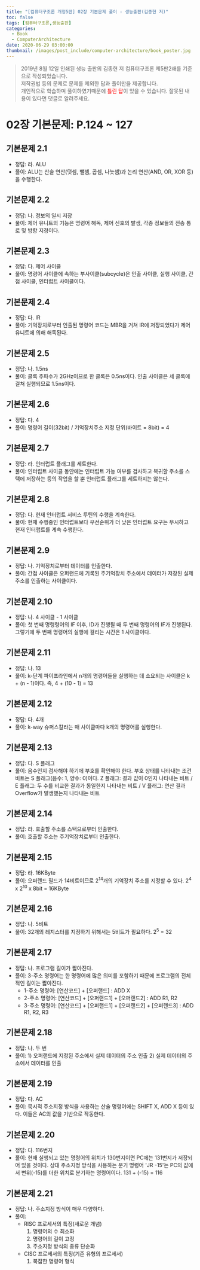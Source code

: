 ```yaml
---
title: "[컴퓨터구조론 개정5판] 02장 기본문제 풀이 - 생능출판(김종현 저)"
toc: false
tags: [컴퓨터구조론,생능출판]
categories:
  - Book
  - ComputerArchitecture
date: 2020-06-29 03:00:00
thumbnail: /images/post_include/computer-architecture/book_poster.jpg
---
```

> 2019년 8월 12일 인쇄된 생능 출판의 김종현 저 컴퓨터구조론 제5판2쇄를 기준으로 작성되었습니다.  
> 저작권법 등의 문제로 문제를 제외한 답과 풀이만을 제공합니다.  
> 개인적으로 학습하며 풀이하였기때문에 <font color='red'>틀린 답</font>이 있을 수 있습니다. 잘못된 내용이 있다면 댓글로 알려주세요.  

# 02장 기본문제: P.124 ~ 127
## **기본문제 2.1**
* 정답: 라. ALU
* 풀이: ALU는 산술 연산(덧셈, 뺄셈, 곱셈, 나눗셈)과 논리 연산(AND, OR, XOR 등)을 수행한다.

## **기본문제 2.2**
* 정답: 나. 정보의 일시 저장
* 풀이: 제어 유니트의 기능은 명령어 해독, 제어 신호의 발생, 각종 정보들의 전송 통로 및 방향 지정이다.

## **기본문제 2.3**
* 정답: 다. 제어 사이클
* 풀이: 명령어 사이클에 속하는 부사이클(subcycle)은 인출 사이클, 실행 사이클, 간접 사이클, 인터럽트 사이클이다.

## **기본문제 2.4**
* 정답: 다. IR
* 풀이: 기억장치로부터 인출된 명령어 코드는 MBR을 거쳐 IR에 저장되었다가 제어 유니트에 의해 해독된다.

## **기본문제 2.5**
* 정답: 나. 1.5ns
* 풀이: 클록 주파수가 2GHz이므로 한 클록은 0.5ns이다. 인출 사이클은 세 클록에 걸쳐 실행되므로 1.5ns이다.

## **기본문제 2.6**
* 정답: 다. 4
* 풀이: 명령어 길이(32bit) / 기억장치주소 지정 단위(바이트 = 8bit) = 4 

## **기본문제 2.7**
* 정답: 라. 인터럽트 플래그를 세트한다.
* 풀이: 인터럽트 사이클 동안에는 인터럽트 가능 여부를 검사하고 복귀할 주소를 스택에 저장하는 등의 작업을 할 뿐 인터럽트 플래그를 세트하지는 않는다. 

## **기본문제 2.8**
* 정답: 다. 현재 인터럽트 서비스 루틴의 수행을 계속한다.
* 풀이: 현재 수행중인 인터럽트보다 우선순위가 더 낮은 인터럽트 요구는 무시하고 현재 인터럽트를 계속 수행한다.

## **기본문제 2.9**
* 정답: 나. 기억장치로부터 데이터를 인출한다.
* 풀이: 간접 사이클은 오퍼랜드에 기록된 주기억장치 주소에서 데이터가 저장된 실제 주소를 인출하는 사이클이다.

## **기본문제 2.10**
* 정답: 나. 4 사이클 - 1 사이클
* 풀이: 첫 번째 명령령어의 IF 이후, ID가 진행될 때 두 번째 명령어의 IF가 진행된다. 그렇기에 두 번째 명령어의 실행에 걸리는 시간은 1 사이클이다.

## **기본문제 2.11**
* 정답: 나. 13
* 풀이: k-단계 파이프라인에서 n개의 명령어들을 실행하는 데 소요되는 사이클은 k + (n - 1)이다. 즉, 4 + (10 - 1) = 13

## **기본문제 2.12**
* 정답: 다. 4개
* 풀이: k-way 슈퍼스칼라는 매 사이클마다 k개의 명령어를 실행한다.

## **기본문제 2.13**
* 정답: 다. S 플래그
* 풀이: 음수인지 검사해야 하기에 부호를 확인해야 한다. 부호 상태를 나타내는 조건 비트는 S 플래그(음수: 1, 양수: 0)이다. Z 플래그: 결과 값이 0인지 나타내는 비트 / E 플래그: 두 수를 비교한 결과가 동일한지 나타내는 비트 / V 플래그: 연산 결과 Overflow가 발생했는지 나타내는 비트

## **기본문제 2.14**
* 정답: 라. 호출할 주소를 스택으로부터 인출한다.
* 풀이: 호출할 주소는 주기억장치로부터 인출한다.

## **기본문제 2.15**
* 정답: 라. 16KByte
* 풀이: 오퍼랜드 필드가 14비트이므로 2<sup>14</sup>개의 기억장치 주소를 지정할 수 있다. 2<sup>4</sup> x 2<sup>10</sup> x 8bit = 16KByte

## **기본문제 2.16**
* 정답: 나. 5비트
* 풀이: 32개의 레지스터를 지정하기 위해서는 5비트가 필요하다. 2<sup>5</sup> = 32

## **기본문제 2.17**
* 정답: 나. 프로그램 길이가 짧아진다.
* 풀이: 3-주소 명령어는 한 명령어에 많은 의미를 포함하기 때문에 프로그램의 전체적인 길이는 짧아진다.
    - 1-주소 명령어: [연산코드] + [오퍼랜드] : ADD X
    - 2-주소 명령어: [연산코드] + [오퍼랜드1] + [오퍼랜드2] : ADD R1, R2
    - 3-주소 명령어: [연산코드] + [오퍼랜드1] + [오퍼랜드2] + [오퍼랜드3] : ADD R1, R2, R3

## **기본문제 2.18**
* 정답: 나. 두 번
* 풀이: 1) 오퍼랜드에 지정된 주소에서 실제 데이터의 주소 인출 2) 실제 데이터의 주소에서 데이터를 인출 

## **기본문제 2.19**
* 정답: 다. AC
* 풀이: 묵시적 주소지정 방식을 사용하는 산술 명령어에는 SHIFT X, ADD X 등이 있다. 이들은 AC의 값을 기반으로 작동한다.

## **기본문제 2.20**
* 정답: 다. 116번지
* 풀이: 현재 실행되고 있는 명령어의 위치가 130번지이면 PC에는 131번지가 저장되어 있을 것이다. 상대 주소지정 방식을 사용하는 분기 명령어 'JR -15'는 PC의 값에서 변위(-15)를 더한 위치로 분기하는 명령어이다. 131 + (-15) = 116

## **기본문제 2.21**
* 정답: 나. 주소지정 방식이 매우 다양하다.
* 풀이:
    - RISC 프로세서의 특징(새로운 개념)
        1. 명령어의 수 최소화
        2. 명령어의 길이 고정
        3. 주소지정 방식의 종류 단순화
    - CISC 프로세서의 특징(기존 유형의 프로세서)
        1. 복잡한 명령어 형식